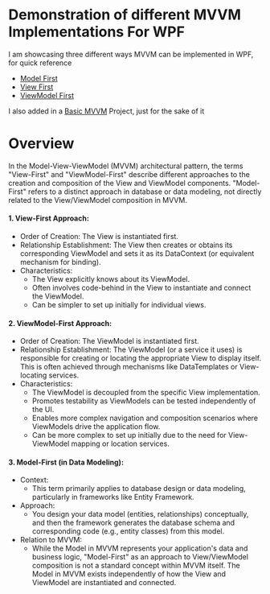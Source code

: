 #  Demonstration of different MVVM Implementations For WPF

I am showcasing three different ways MVVM can be implemented in WPF, for quick reference
- [Model First](https://github.com/sreee2001/MVVMForWPFDemonstration/tree/master/ModelFirstMVVM)
- [View First](https://github.com/sreee2001/MVVMForWPFDemonstration/tree/master/ViewFirstMVVM)
- [ViewModel First](https://github.com/sreee2001/MVVMForWPFDemonstration/tree/master/ViewModelFirstMVVM)

I also added in a [Basic MVVM](https://github.com/sreee2001/MVVMForWPFDemonstration/tree/master/BasicMVVM) Project, just for the sake of it

# Overview

In the Model-View-ViewModel (MVVM) architectural pattern, the terms "View-First" and "ViewModel-First" describe different approaches to the creation and composition of the View and ViewModel components. "Model-First" refers to a distinct approach in database or data modeling, not directly related to the View/ViewModel composition in MVVM.

#### 1. View-First Approach:
  - Order of Creation: The View is instantiated first.
  - Relationship Establishment: The View then creates or obtains its corresponding ViewModel and sets it as its DataContext (or equivalent mechanism for binding).
  - Characteristics:
    *  The View explicitly knows about its ViewModel.
    *  Often involves code-behind in the View to instantiate and connect the ViewModel.
    *  Can be simpler to set up initially for individual views.
#### 2. ViewModel-First Approach:
  -  Order of Creation: The ViewModel is instantiated first.
  -  Relationship Establishment: The ViewModel (or a service it uses) is responsible for creating or locating the appropriate View to display itself. This is often achieved through mechanisms like DataTemplates or View-locating services.
  -  Characteristics:
     *  The ViewModel is decoupled from the specific View implementation.
     *  Promotes testability as ViewModels can be tested independently of the UI.
     *  Enables more complex navigation and composition scenarios where ViewModels drive the application flow.
     *  Can be more complex to set up initially due to the need for View-ViewModel mapping or location services.
#### 3. Model-First (in Data Modeling):
  - Context:
     *  This term primarily applies to database design or data modeling, particularly in frameworks like Entity Framework.
  - Approach:
     *  You design your data model (entities, relationships) conceptually, and then the framework generates the database schema and corresponding code (e.g., entity classes) from this model.
  - Relation to MVVM:
     *  While the Model in MVVM represents your application's data and business logic, "Model-First" as an approach to View/ViewModel composition is not a standard concept within MVVM itself. The Model in MVVM exists independently of how the View and ViewModel are instantiated and connected.
